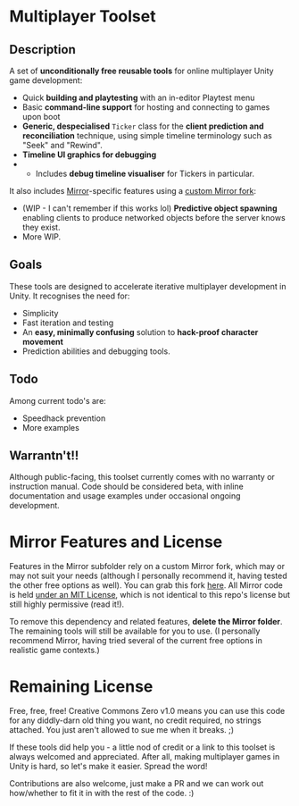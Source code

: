 # Multiplayer Toolset
## Description
A set of **unconditionally free reusable tools** for online multiplayer Unity game development:

* Quick **building and playtesting** with an in-editor Playtest menu
* Basic **command-line support** for hosting and connecting to games upon boot
* **Generic, despecialised** `Ticker` class for the **client prediction and reconciliation** technique, using simple timeline terminology such as "Seek" and "Rewind".
* **Timeline UI graphics for debugging**
* * Includes **debug timeline visualiser** for Tickers in particular.

It also includes [Mirror](https://github.com/vis2k/Mirror)-specific features using a [custom Mirror fork](https://github.com/LXShades/Mirror):
* (WIP - I can't remember if this works lol) **Predictive object spawning** enabling clients to produce networked objects before the server knows they exist.
* More WIP.

## Goals
These tools are designed to accelerate iterative multiplayer development in Unity. It recognises the need for:

* Simplicity
* Fast iteration and testing
* An **easy, minimally confusing** solution to **hack-proof character movement**
* Prediction abilities and debugging tools.

## Todo
Among current todo's are:

* Speedhack prevention
* More examples

## Warrantn't!!
Although public-facing, this toolset currently comes with no warranty or instruction manual. Code should be considered beta, with inline documentation and usage examples under occasional ongoing development.

# Mirror Features and License
Features in the Mirror subfolder rely on a custom Mirror fork, which may or may not suit your needs (although I personally recommend it, having tested the other free options as well). You can grab this fork [here](https://github.com/LXShades/Mirror). All Mirror code is held [under an MIT License](https://github.com/LXShades/Mirror/blob/master/LICENSE), which is not identical to this repo's license but still highly permissive (read it!).

To remove this dependency and related features, **delete the Mirror folder**. The remaining tools will still be available for you to use. 
(I personally recommend Mirror, having tried several of the current free options in realistic game contexts.)

# Remaining License
Free, free, free! Creative Commons Zero v1.0 means you can use this code for any diddly-darn old thing you want, no credit required, no strings attached. You just aren't allowed to sue me when it breaks. ;)

If these tools did help you - a little nod of credit or a link to this toolset is always welcomed and appreciated. After all, making multiplayer games in Unity is hard, so let's make it easier. Spread the word!

Contributions are also welcome, just make a PR and we can work out how/whether to fit it in with the rest of the code. :)